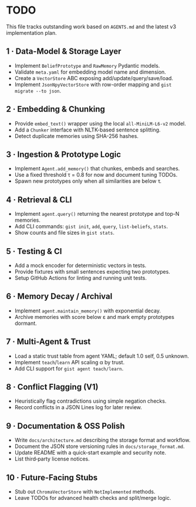 # TODO

This file tracks outstanding work based on `AGENTS.md` and the latest v3 implementation plan.

## 1 · Data-Model & Storage Layer
- Implement `BeliefPrototype` and `RawMemory` Pydantic models.
- Validate `meta.yaml` for embedding model name and dimension.
- Create a `VectorStore` ABC exposing add/update/query/save/load.
- Implement `JsonNpyVectorStore` with row-order mapping and `gist migrate --to json`.

## 2 · Embedding & Chunking
- Provide `embed_text()` wrapper using the local `all-MiniLM-L6-v2` model.
- Add a `Chunker` interface with NLTK-based sentence splitting.
- Detect duplicate memories using SHA-256 hashes.

## 3 · Ingestion & Prototype Logic
- Implement `Agent.add_memory()` that chunkes, embeds and searches.
- Use a fixed threshold τ = 0.8 for now and document tuning TODOs.
- Spawn new prototypes only when all similarities are below τ.

## 4 · Retrieval & CLI
- Implement `agent.query()` returning the nearest prototype and top-N memories.
- Add CLI commands: `gist init`, `add`, `query`, `list-beliefs`, `stats`.
- Show counts and file sizes in `gist stats`.

## 5 · Testing & CI
- Add a mock encoder for deterministic vectors in tests.
- Provide fixtures with small sentences expecting two prototypes.
- Setup GitHub Actions for linting and running unit tests.

## 6 · Memory Decay / Archival
- Implement `agent.maintain_memory()` with exponential decay.
- Archive memories with score below ε and mark empty prototypes dormant.

## 7 · Multi-Agent & Trust
- Load a static trust table from agent YAML; default 1.0 self, 0.5 unknown.
- Implement `teach`/`learn` API scaling α by trust.
- Add CLI support for `gist agent teach/learn`.

## 8 · Conflict Flagging (V1)
- Heuristically flag contradictions using simple negation checks.
- Record conflicts in a JSON Lines log for later review.

## 9 · Documentation & OSS Polish
- Write `docs/architecture.md` describing the storage format and workflow.
- Document the JSON store versioning rules in `docs/storage_format.md`.
- Update README with a quick-start example and security note.
- List third‑party license notices.

## 10 · Future-Facing Stubs
- Stub out `ChromaVectorStore` with `NotImplemented` methods.
- Leave TODOs for advanced health checks and split/merge logic.
